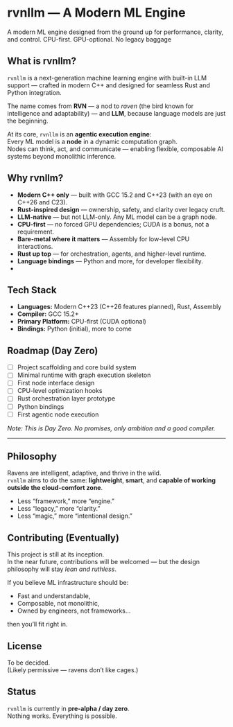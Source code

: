 # rvnllm — A Modern ML Engine

A modern ML engine designed from the ground up for performance, clarity, and control. CPU-first. GPU-optional. No legacy baggage

## What is rvnllm?

`rvnllm` is a next-generation machine learning engine with built-in LLM support — crafted in modern C++ and designed for seamless Rust and Python integration.

The name comes from **RVN** — a nod to *raven* (the bird known for intelligence and adaptability) — and **LLM**, because language models are just the beginning.

At its core, `rvnllm` is an **agentic execution engine**:  
Every ML model is a **node** in a dynamic computation graph.  
Nodes can think, act, and communicate — enabling flexible, composable AI systems beyond monolithic inference.


## Why rvnllm?

- **Modern C++ only** — built with GCC 15.2 and C++23 (with an eye on C++26 and C23).
- **Rust-inspired design** — ownership, safety, and clarity over legacy cruft.
- **LLM-native** — but not LLM-only. Any ML model can be a graph node.
- **CPU-first** — no forced GPU dependencies; CUDA is a bonus, not a requirement.
- **Bare-metal where it matters** — Assembly for low-level CPU interactions.
- **Rust up top** — for orchestration, agents, and higher-level runtime.
- **Language bindings** — Python and more, for developer flexibility.
- 

## Tech Stack

- **Languages:** Modern C++23 (C++26 features planned), Rust, Assembly  
- **Compiler:** GCC 15.2+  
- **Primary Platform:** CPU-first (CUDA optional)  
- **Bindings:** Python (initial), more to come


## Roadmap (Day Zero)

- [ ] Project scaffolding and core build system  
- [ ] Minimal runtime with graph execution skeleton  
- [ ] First node interface design  
- [ ] CPU-level optimization hooks  
- [ ] Rust orchestration layer prototype  
- [ ] Python bindings  
- [ ] First agentic node execution

*Note: This is Day Zero. No promises, only ambition and a good compiler.*

---

## Philosophy

Ravens are intelligent, adaptive, and thrive in the wild.  
`rvnllm` aims to do the same: **lightweight**, **smart**, and **capable of working outside the cloud-comfort zone**.

- Less “framework,” more “engine.”  
- Less “legacy,” more “clarity.”  
- Less “magic,” more “intentional design.”


## Contributing (Eventually)

This project is still at its inception.  
In the near future, contributions will be welcomed — but the design philosophy will stay *lean and ruthless*.

If you believe ML infrastructure should be:

- Fast and understandable,  
- Composable, not monolithic,  
- Owned by engineers, not frameworks…

then you’ll fit right in.


## License

To be decided.  
(Likely permissive — ravens don’t like cages.)


## Status

`rvnllm` is currently in **pre-alpha / day zero**.  
Nothing works. Everything is possible.
